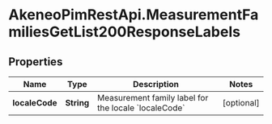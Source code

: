 # AkeneoPimRestApi.MeasurementFamiliesGetList200ResponseLabels

## Properties

Name | Type | Description | Notes
------------ | ------------- | ------------- | -------------
**localeCode** | **String** | Measurement family label for the locale &#x60;localeCode&#x60; | [optional] 


